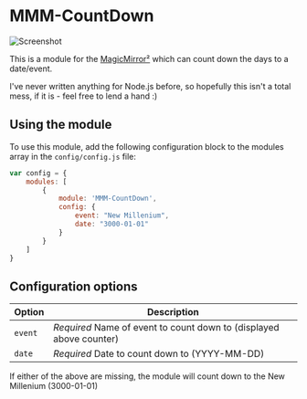 # MMM-CountDown
![Screenshot](https://github.com/boazarad/MMM-CountDown/raw/master/screenshots/screenshot.png)

This is a module for the [MagicMirror²](https://github.com/MichMich/MagicMirror/) which can count down the days to a date/event.

I've never written anything for Node.js before, so hopefully this isn't a total mess, if it is - feel free to lend a hand :)

## Using the module

To use this module, add the following configuration block to the modules array in the `config/config.js` file:
```js
var config = {
    modules: [
        {
            module: 'MMM-CountDown',
            config: {
                event: "New Millenium",
                date: "3000-01-01"
            }
        }
    ]
}
```

## Configuration options

| Option           | Description
|----------------- |-----------
| `event`        | *Required* Name of event to count down to (displayed above counter)
| `date`        | *Required* Date to count down to (YYYY-MM-DD)

If either of the above are missing, the module will count down to the New Millenium (3000-01-01)
